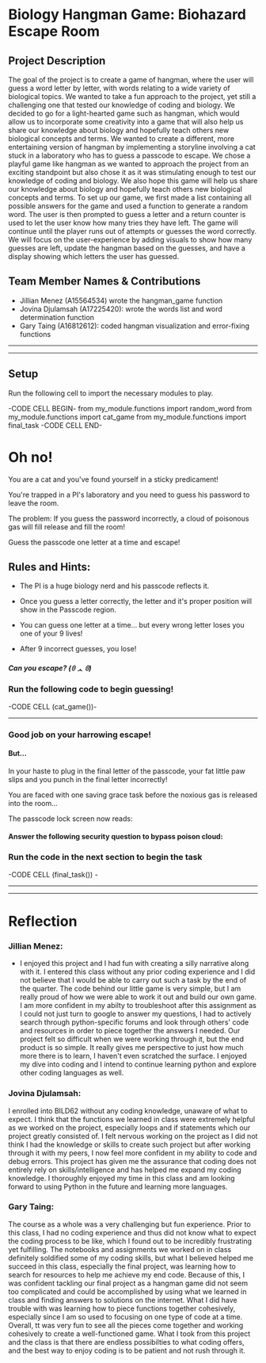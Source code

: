 # Biology Hangman Game: Biohazard Escape Room

## Project Description
The goal of the project is to create a game of hangman, where the user will guess a word letter by letter, with words relating to a wide variety of biological topics. We wanted to take a fun approach to the project, yet still a challenging one that tested our knowledge of coding and biology. We decided to go for a light-hearted game such as hangman, which would allow us to incorporate some creativity into a game that will also help us share our knowledge about biology and hopefully teach others new biological concepts and terms. We wanted to create a different, more entertaining version of hangman by implementing a storyline involving a cat stuck in a laboratory who has to guess a passcode to escape. We chose a playful game like hangman as we wanted to approach the project from an exciting standpoint but also chose it as it was stimulating enough to test our knowledge of coding and biology. We also hope this game will help us share our knowledge about biology and hopefully teach others new biological concepts and terms. To set up our game, we first made a list containing all possible answers for the game and used a function to generate a random word. The user is then prompted to guess a letter and a return counter is used to let the user know how many tries they have left. The game will continue until the player runs out of attempts or guesses the word correctly. We will focus on the user-experience by adding visuals to show how many guesses are left, update the hangman based on the guesses, and have a display showing which letters the user has guessed.

## Team Member Names & Contributions
* Jillian Menez (A15564534) wrote the hangman_game function
* Jovina Djulamsah (A17225420): wrote the words list and word determination function
* Gary Taing (A16812612): coded hangman visualization and error-fixing functions

<hr>


___________________________________

## Setup 
Run the following cell to import the necessary modules to play.

-CODE CELL BEGIN-
from my_module.functions import random_word
from my_module.functions import cat_game
from my_module.functions import final_task
-CODE CELL END-

# Oh no!

You are a cat and you've found yourself in a sticky predicament! 

You're trapped in a PI's laboratory and you need to guess his password to leave the room.

The problem: If you guess the password incorrectly, a cloud of poisonous gas will fill release and fill the room!

Guess the passcode one letter at a time and escape!

## Rules and Hints:

- The PI is a huge biology nerd and his passcode reflects it.

- Once you guess a letter correctly, the letter and it's proper position will show in the Passcode region.

- You can guess one letter at a time... but every wrong letter loses you one of your 9 lives! 

- After 9 incorrect guesses, you lose!

##### Can you escape?  (ꏿ ᆺ ꏿ) 

### Run the following code to begin guessing!

-CODE CELL (cat_game())-
_______________________________________________
### Good job on your harrowing escape!

#### But...

In your haste to plug in the final letter of the passcode, your fat little paw slips and you punch in the final letter incorrectly!

You are faced with one saving grace task before the noxious gas is released into the room... 

The passcode lock screen now reads:
#### Answer the following security question to bypass poison cloud: 

### Run the code in the next section to begin the task

-CODE CELL (final_task()) -
_____________________________________________________________________

_______________________________________________________________________________

# Reflection


### Jillian Menez: 
- I enjoyed this project and I had fun with creating a silly narrative along with it. I entered this class without any prior coding experience and I did not believe that I would be able to carry out such a task by the end of the quarter. The code behind our little game is very simple, but I am really proud of how we were able to work it out and build our own game. I am more confident in my abilty to troubleshoot after this assignment as I could not just turn to google to answer my questions, I had to actively search through python-specific forums and look through others' code and resources in order to piece together the answers I needed. Our project felt so difficult when we were working through it, but the end product is so simple. It really gives me perspective to just how much more there is to learn, I haven't even scratched the surface. I enjoyed my dive into coding and I intend to continue learning python and explore other coding languages as well. 

### Jovina Djulamsah: 
I enrolled into BILD62 without any coding knowledge, unaware of what to expect. I think that the functions we learned in class were extremely helpful as we worked on the project, especially loops and if statements which our project greatly consisted of. I felt nervous working on the project as I did not think I had the knowledge or skills to create such project but after working through it with my peers, I now feel more confident in my ability to code and debug errors. This project has given me the assurance that coding does not entirely rely on skills/intelligence and has helped me expand my coding knowledge. I thoroughly enjoyed my time in this class and am looking forward to using Python in the future and learning more languages.
### Gary Taing: 
The course as a whole was a very challenging but fun experience. Prior to this class, I had no coding experience and thus did not know what to expect the coding process to be like, which I found out to be incredibly frustrating yet fulfilling. The notebooks and assignments we worked on in class definitely soldified some of my coding skills, but what I believed helped me succeed in this class, especially the final project, was learning how to search for resources to help me achieve my end code. Because of this, I was confident tackling our final project as a hangman game did not seem too complicated and could be accomplished by using what we learned in class and finding answers to solutions on the internet. What I did have trouble with was learning how to piece functions together cohesively, especially since I am so used to focusing on one type of code at a time. Overall, tt was very fun to see all the pieces come together and working cohesively to create a well-functioned game. What I took from this project and the class is that there are endless possibilties to what coding offers, and the best way to enjoy coding is to be patient and not rush through it.
